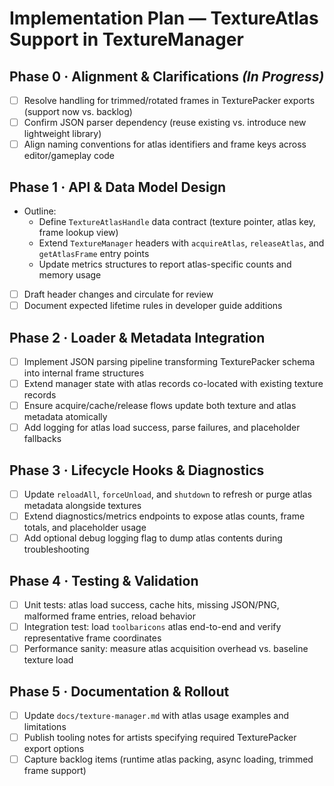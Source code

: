 # Implementation Plan — TextureAtlas Support in TextureManager

## Phase 0 · Alignment & Clarifications *(In Progress)*
- [ ] Resolve handling for trimmed/rotated frames in TexturePacker exports (support now vs. backlog)
- [ ] Confirm JSON parser dependency (reuse existing vs. introduce new lightweight library)
- [ ] Align naming conventions for atlas identifiers and frame keys across editor/gameplay code

## Phase 1 · API & Data Model Design
- Outline:
	- Define `TextureAtlasHandle` data contract (texture pointer, atlas key, frame lookup view)
	- Extend `TextureManager` headers with `acquireAtlas`, `releaseAtlas`, and `getAtlasFrame` entry points
	- Update metrics structures to report atlas-specific counts and memory usage
- [ ] Draft header changes and circulate for review
- [ ] Document expected lifetime rules in developer guide additions

## Phase 2 · Loader & Metadata Integration
- [ ] Implement JSON parsing pipeline transforming TexturePacker schema into internal frame structures
- [ ] Extend manager state with atlas records co-located with existing texture records
- [ ] Ensure acquire/cache/release flows update both texture and atlas metadata atomically
- [ ] Add logging for atlas load success, parse failures, and placeholder fallbacks

## Phase 3 · Lifecycle Hooks & Diagnostics
- [ ] Update `reloadAll`, `forceUnload`, and `shutdown` to refresh or purge atlas metadata alongside textures
- [ ] Extend diagnostics/metrics endpoints to expose atlas counts, frame totals, and placeholder usage
- [ ] Add optional debug logging flag to dump atlas contents during troubleshooting

## Phase 4 · Testing & Validation
- [ ] Unit tests: atlas load success, cache hits, missing JSON/PNG, malformed frame entries, reload behavior
- [ ] Integration test: load `toolbaricons` atlas end-to-end and verify representative frame coordinates
- [ ] Performance sanity: measure atlas acquisition overhead vs. baseline texture load

## Phase 5 · Documentation & Rollout
- [ ] Update `docs/texture-manager.md` with atlas usage examples and limitations
- [ ] Publish tooling notes for artists specifying required TexturePacker export options
- [ ] Capture backlog items (runtime atlas packing, async loading, trimmed frame support)
